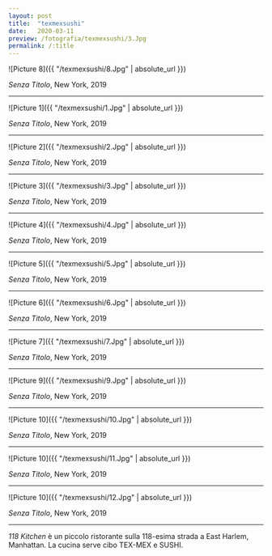 ```yaml
---
layout: post
title:  "texmexsushi"
date:   2020-03-11
preview: /fotografia/texmexsushi/3.Jpg
permalink: /:title
---
```


![Picture 8]({{ "/texmexsushi/8.Jpg" | absolute_url }})

_Senza Titolo_, New York, 2019

---

![Picture 1]({{ "/texmexsushi/1.Jpg" | absolute_url }})

_Senza Titolo_, New York, 2019

---

![Picture 2]({{ "/texmexsushi/2.Jpg" | absolute_url }})

_Senza Titolo_, New York, 2019

---

![Picture 3]({{ "/texmexsushi/3.Jpg" | absolute_url }})

_Senza Titolo_, New York, 2019

---

![Picture 4]({{ "/texmexsushi/4.Jpg" | absolute_url }})

_Senza Titolo_, New York, 2019

---

![Picture 5]({{ "/texmexsushi/5.Jpg" | absolute_url }})

_Senza Titolo_, New York, 2019

---

![Picture 6]({{ "/texmexsushi/6.Jpg" | absolute_url }})

_Senza Titolo_, New York, 2019

---

![Picture 7]({{ "/texmexsushi/7.Jpg" | absolute_url }})

_Senza Titolo_, New York, 2019

---

![Picture 9]({{ "/texmexsushi/9.Jpg" | absolute_url }})

_Senza Titolo_, New York, 2019

---

![Picture 10]({{ "/texmexsushi/10.Jpg" | absolute_url }})

_Senza Titolo_, New York, 2019

---

![Picture 10]({{ "/texmexsushi/11.Jpg" | absolute_url }})

_Senza Titolo_, New York, 2019

---

![Picture 10]({{ "/texmexsushi/12.Jpg" | absolute_url }})

_Senza Titolo_, New York, 2019

---


_118 Kitchen_ è un piccolo ristorante sulla 118-esima strada a East Harlem, Manhattan. La cucina serve cibo TEX-MEX e SUSHI.




